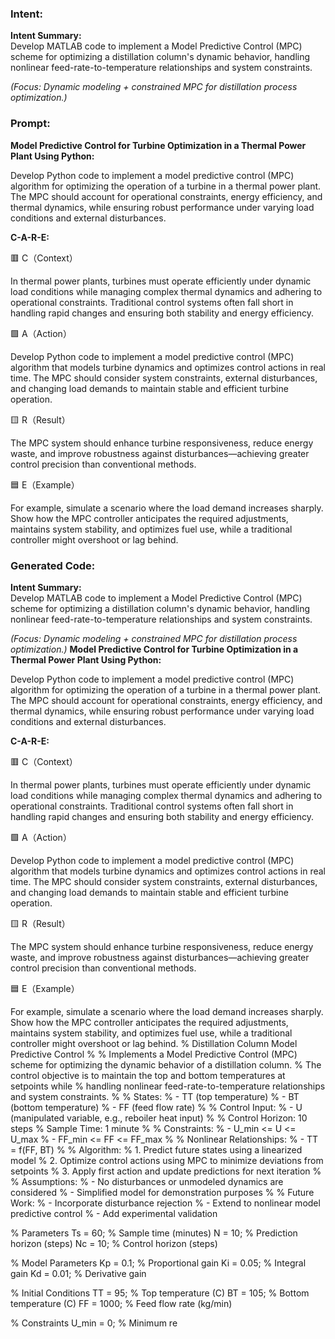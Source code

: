 ### Intent:
**Intent Summary:**  
Develop MATLAB code to implement a Model Predictive Control (MPC) scheme for optimizing a distillation column's dynamic behavior, handling nonlinear feed-rate-to-temperature relationships and system constraints.  

*(Focus: Dynamic modeling + constrained MPC for distillation process optimization.)*

### Prompt:
**Model Predictive Control for Turbine Optimization in a Thermal Power Plant Using Python:**

Develop Python code to implement a model predictive control (MPC) algorithm for optimizing the operation of a turbine in a thermal power plant. The MPC should account for operational constraints, energy efficiency, and thermal dynamics, while ensuring robust performance under varying load conditions and external disturbances.

**C-A-R-E:**

🟥 C（Context）

In thermal power plants, turbines must operate efficiently under dynamic load conditions while managing complex thermal dynamics and adhering to operational constraints. Traditional control systems often fall short in handling rapid changes and ensuring both stability and energy efficiency.

🟩 A（Action）

Develop Python code to implement a model predictive control (MPC) algorithm that models turbine dynamics and optimizes control actions in real time. The MPC should consider system constraints, external disturbances, and changing load demands to maintain stable and efficient turbine operation.

🟨 R（Result）

The MPC system should enhance turbine responsiveness, reduce energy waste, and improve robustness against disturbances—achieving greater control precision than conventional methods.

🟦 E（Example）

For example, simulate a scenario where the load demand increases sharply. Show how the MPC controller anticipates the required adjustments, maintains system stability, and optimizes fuel use, while a traditional controller might overshoot or lag behind.

### Generated Code:
**Intent Summary:**  
Develop MATLAB code to implement a Model Predictive Control (MPC) scheme for optimizing a distillation column's dynamic behavior, handling nonlinear feed-rate-to-temperature relationships and system constraints.  

*(Focus: Dynamic modeling + constrained MPC for distillation process optimization.)*
**Model Predictive Control for Turbine Optimization in a Thermal Power Plant Using Python:**

Develop Python code to implement a model predictive control (MPC) algorithm for optimizing the operation of a turbine in a thermal power plant. The MPC should account for operational constraints, energy efficiency, and thermal dynamics, while ensuring robust performance under varying load conditions and external disturbances.

**C-A-R-E:**

🟥 C（Context）

In thermal power plants, turbines must operate efficiently under dynamic load conditions while managing complex thermal dynamics and adhering to operational constraints. Traditional control systems often fall short in handling rapid changes and ensuring both stability and energy efficiency.

🟩 A（Action）

Develop Python code to implement a model predictive control (MPC) algorithm that models turbine dynamics and optimizes control actions in real time. The MPC should consider system constraints, external disturbances, and changing load demands to maintain stable and efficient turbine operation.

🟨 R（Result）

The MPC system should enhance turbine responsiveness, reduce energy waste, and improve robustness against disturbances—achieving greater control precision than conventional methods.

🟦 E（Example）

For example, simulate a scenario where the load demand increases sharply. Show how the MPC controller anticipates the required adjustments, maintains system stability, and optimizes fuel use, while a traditional controller might overshoot or lag behind.
% Distillation Column Model Predictive Control
%
% Implements a Model Predictive Control (MPC) scheme for optimizing the dynamic behavior of a distillation column.
% The control objective is to maintain the top and bottom temperatures at setpoints while
% handling nonlinear feed-rate-to-temperature relationships and system constraints.
%
% States:
%   - TT (top temperature)
%   - BT (bottom temperature)
%   - FF (feed flow rate)
%
% Control Input:
%   - U (manipulated variable, e.g., reboiler heat input)
%
% Control Horizon: 10 steps
% Sample Time: 1 minute
%
% Constraints:
%   - U_min <= U <= U_max
%   - FF_min <= FF <= FF_max
%
% Nonlinear Relationships:
%   - TT = f(FF, BT)
%
% Algorithm:
%   1. Predict future states using a linearized model
%   2. Optimize control actions using MPC to minimize deviations from setpoints
%   3. Apply first action and update predictions for next iteration
%
% Assumptions:
%   - No disturbances or unmodeled dynamics are considered
%   - Simplified model for demonstration purposes
%
% Future Work:
%   - Incorporate disturbance rejection
%   - Extend to nonlinear model predictive control
%   - Add experimental validation

% Parameters
Ts = 60; % Sample time (minutes)
N = 10; % Prediction horizon (steps)
Nc = 10; % Control horizon (steps)

% Model Parameters
Kp = 0.1; % Proportional gain
Ki = 0.05; % Integral gain
Kd = 0.01; % Derivative gain

% Initial Conditions
TT = 95; % Top temperature (C)
BT = 105; % Bottom temperature (C)
FF = 1000; % Feed flow rate (kg/min)

% Constraints
U_min = 0; % Minimum re
